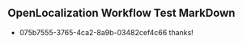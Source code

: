 ## OpenLocalization Workflow Test MarkDown
* 075b7555-3765-4ca2-8a9b-03482cef4c66 thanks!

<!--HONumber=Jul16_HO5-->



